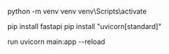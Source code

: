 python -m venv venv
venv\Scripts\activate

pip install fastapi
pip install "uvicorn[standard]"

run
uvicorn main:app --reload
